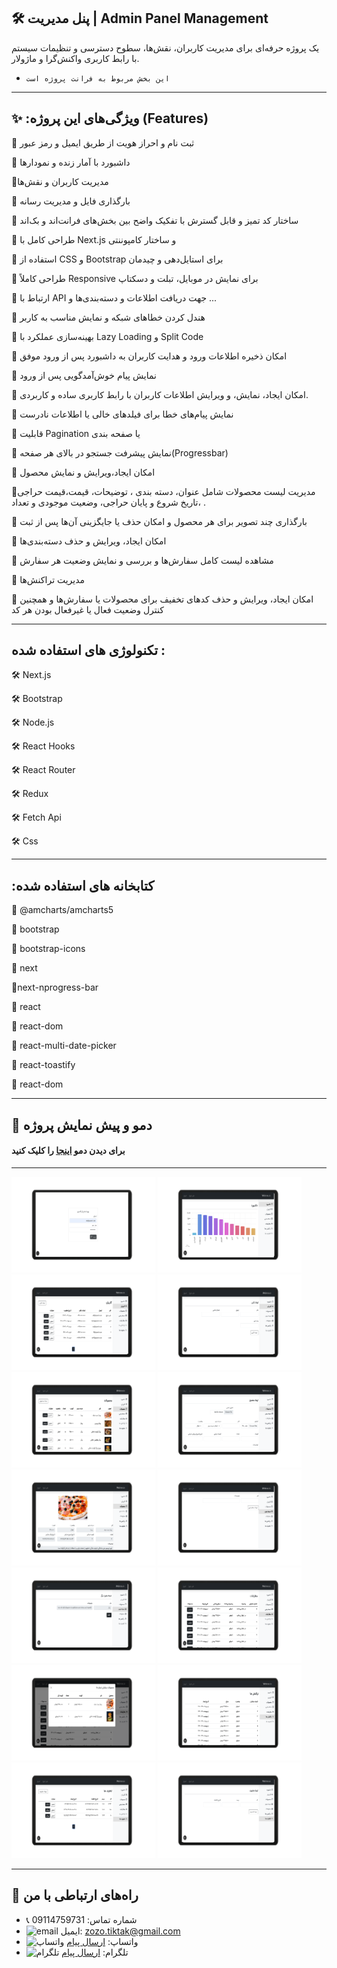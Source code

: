 ##  🛠️ پنل مدیریت | Admin Panel Management

یک پروژه حرفه‌ای برای مدیریت کاربران، نقش‌ها، سطوح دسترسی و تنظیمات سیستم با رابط کاربری واکنش‌گرا و ماژولار.



- `این بخش مربوط به فرانت پروژه است
`

---




## ✨  :ویژگی‌های این پروژه (Features)

🔸   ثبت‌ نام و احراز هویت از طریق ایمیل و رمز عبور

🔸 داشبورد با آمار زنده و نمودارها

🔸مدیریت کاربران و نقش‌ها 

🔸 بارگذاری فایل و مدیریت رسانه

🔸 ساختار کد تمیز و قابل گسترش با تفکیک واضح بین بخش‌های فرانت‌اند و بک‌اند

🔸 طراحی کامل با Next.js و ساختار کامپوننتی

🔸 استفاده از CSS و Bootstrap برای استایل‌دهی و چیدمان 

🔸 طراحی کاملاً Responsive برای نمایش در موبایل، تبلت و دسکتاپ


🔸 ارتباط با API جهت دریافت  اطلاعات و دسته‌بندی‌ها و ... 

🔸 هندل کردن خطاهای شبکه و نمایش مناسب به کاربر

🔸 بهینه‌سازی عملکرد با Lazy Loading و Split Code


🔸 امکان ذخیره اطلاعات ورود و هدایت کاربران به داشبورد پس از ورود موفق

🔸 نمایش پیام خوش‌آمدگویی    پس از ورود 

🔸 امکان ایجاد، نمایش، و ویرایش اطلاعات کاربران با رابط کاربری ساده و کاربردی.

🔸 نمایش پیام‌های خطا برای فیلدهای خالی یا اطلاعات نادرست

🔸 قابلیت Pagination یا صفحه بندی

🔸 نمایش پیشرفت جستجو در بالای  هر صفحه(Progressbar)

🔸 امکان ایجاد،ویرایش و نمایش محصول 

🔸مدیریت لیست محصولات
   شامل عنوان، دسته بندی ،  توضیحات، قیمت،قیمت حراجی ،تاریخ شروع و پایان حراجی، وضعیت موجودی و تعداد .

🔸 بارگذاری چند تصویر برای هر محصول و امکان حذف یا جایگزینی آن‌ها پس از ثبت

🔸 امکان ایجاد، ویرایش و حذف دسته‌بندی‌ها 

🔸 مشاهده لیست کامل سفارش‌ها و بررسی و نمایش وضعیت هر سفارش

🔸 مدیریت تراکنش‌ها

🔸 امکان ایجاد، ویرایش و حذف کدهای تخفیف برای محصولات یا سفارش‌ها و همچنین کنترل وضعیت فعال یا غیرفعال بودن هر کد

---

## تکنولوژی های استفاده شده :


🛠️ Next.js

🛠️ Bootstrap

🛠️ Node.js

🛠️ React Hooks

🛠️ React Router

🛠️ Redux

🛠️ Fetch Api

🛠️ Css

---

## :کتابخانه های استفاده شده
📘 @amcharts/amcharts5

📘 bootstrap

📘 bootstrap-icons

📘 next

📘next-nprogress-bar

📘 react

📘 react-dom

📘 react-multi-date-picker

📘 react-toastify

📘 react-dom


---

## 📸 دمو و پیش نمایش پروژه
#### برای دیدن دمو [اینجا](https://next-admin-panel-one.vercel.app/login) را کلیک کنید

---

<p>
  <img src="image/1.png" width="230"/>
  <img src="image/2.png" width="230"/>
  <img src="image/3.png" width="230"/>
  <img src="image/4.png" width="230"/>
  <img src="image/5.png" width="230"/>
  <img src="image/6.png" width="230"/>
  <img src="image/7.png" width="230"/>
  <img src="image/8.png" width="230"/>
  <img src="image/9.png" width="230"/>
  <img src="image/11.png" width="230"/>
  <img src="image/10.png" width="230"/>
  <img src="image/12.png" width="230"/>
  <img src="image/13.png" width="230"/>
  <img src="image/14.png" width="230"/>
</p>

---

## 📢 راه‌های ارتباطی با من

- 📞 شماره تماس: 09114759731
- ![email](https://img.icons8.com/?size=20&id=P7UIlhbpWzZm&format=png&color=000000) ایمیل: zozo.tiktak@gmail.com
- ![واتساپ](https://img.icons8.com/color/24/whatsapp--v1.png) واتساپ:  [ارسال پیام](https://wa.me/989114759731)
- ![تلگرام](https://img.icons8.com/?size=25&id=EWzVSK2hyV9H&format=png&color=000000) تلگرام: [ارسال پیام](https://t.me/ZohreZamany)




